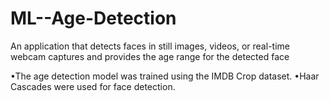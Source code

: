 # ML--Age-Detection


An application that detects faces in still images, videos, or real-time webcam
captures and provides the age range for the detected face

•The age detection model was trained using the IMDB Crop dataset.
•Haar Cascades were used for face detection.
